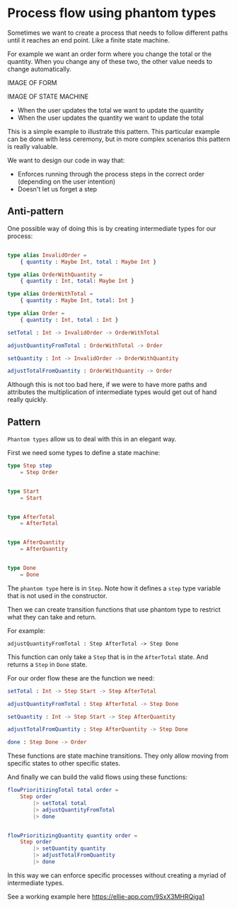 # Process flow using phantom types

Sometimes we want to create a process that needs to follow different paths until it reaches an end point. Like a finite state machine.

For example we want an order form where you change the total or the quantity. When you change any of these two, the other value needs to change automatically.

IMAGE OF FORM

IMAGE OF STATE MACHINE

- When the user updates the total we want to update the quantity
- When the user updates the quantity we want to update the total

This is a simple example to illustrate this pattern. This particular example can be done with less ceremony, but in more complex scenarios this pattern is really valuable.

We want to design our code in way that:

- Enforces running through the process steps in the correct order (depending on the user intention)
- Doesn't let us forget a step

## Anti-pattern

One possible way of doing this is by creating intermediate types for our process:

```elm

type alias InvalidOrder =
	{ quantity : Maybe Int, total : Maybe Int }

type alias OrderWithQuantity =
	{ quantity : Int, total: Maybe Int }

type alias OrderWithTotal =
	{ quantity : Maybe Int, total: Int }

type alias Order =
	{ quantity : Int, total : Int }

setTotal : Int -> InvalidOrder -> OrderWithTotal

adjustQuantityFromTotal : OrderWithTotal -> Order

setQuantity : Int -> InvalidOrder -> OrderWithQuantity

adjustTotalFromQuantity : OrderWithQuantity -> Order
```

Although this is not too bad here, if we were to have more paths and attributes the multiplication of intermediate types would get out of hand really quickly.

## Pattern

`Phantom types` allow us to deal with this in an elegant way.

First we need some types to define a state machine:

```elm
type Step step
    = Step Order


type Start
    = Start


type AfterTotal
    = AfterTotal


type AfterQuantity
    = AfterQuantity


type Done
    = Done
```

The `phantom type` here is in `Step`. Note how it defines a `step` type variable that is not used in the constructor.

Then we can create transition functions that use phantom type to restrict what they can take and return.

For example:

```
adjustQuantityFromTotal : Step AfterTotal -> Step Done
```

This function can only take a `Step` that is in the `AfterTotal` state. And returns a `Step` in `Done` state.

For our order flow these are the function we need:

```elm
setTotal : Int -> Step Start -> Step AfterTotal

adjustQuantityFromTotal : Step AfterTotal -> Step Done

setQuantity : Int -> Step Start -> Step AfterQuantity

adjustTotalFromQuantity : Step AfterQuantity -> Step Done

done : Step Done -> Order
```

These functions are state machine transitions. They only allow moving from specific states to other specific states.

And finally we can build the valid flows using these functions:

```elm
flowPrioritizingTotal total order =
    Step order
        |> setTotal total
        |> adjustQuantityFromTotal
        |> done


flowPrioritizingQuantity quantity order =
    Step order
        |> setQuantity quantity
        |> adjustTotalFromQuantity
        |> done
```

In this way we can enforce specific processes without creating a myriad of intermediate types.

See a working example here <https://ellie-app.com/9SxX3MHRQjga1>
